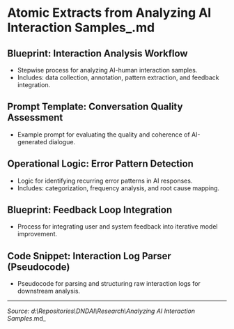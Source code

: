 # Atomic Extracts from Analyzing AI Interaction Samples_.md

## Blueprint: Interaction Analysis Workflow

- Stepwise process for analyzing AI-human interaction samples.
- Includes: data collection, annotation, pattern extraction, and feedback integration.

## Prompt Template: Conversation Quality Assessment

- Example prompt for evaluating the quality and coherence of AI-generated dialogue.

## Operational Logic: Error Pattern Detection

- Logic for identifying recurring error patterns in AI responses.
- Includes: categorization, frequency analysis, and root cause mapping.

## Blueprint: Feedback Loop Integration

- Process for integrating user and system feedback into iterative model improvement.

## Code Snippet: Interaction Log Parser (Pseudocode)

- Pseudocode for parsing and structuring raw interaction logs for downstream analysis.

---

_Source: d:\Repositories\DNDAI\Research\Analyzing AI Interaction Samples_.md_
